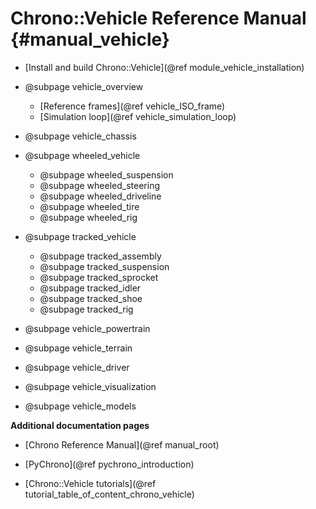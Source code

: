 Chrono::Vehicle Reference Manual {#manual_vehicle}
=================================

* [Install and build Chrono::Vehicle](@ref module_vehicle_installation)

* @subpage vehicle_overview
    * [Reference frames](@ref vehicle_ISO_frame)
    * [Simulation loop](@ref vehicle_simulation_loop)

* @subpage vehicle_chassis    

* @subpage wheeled_vehicle
    * @subpage wheeled_suspension
    * @subpage wheeled_steering
    * @subpage wheeled_driveline
    * @subpage wheeled_tire
    * @subpage wheeled_rig

* @subpage tracked_vehicle
    * @subpage tracked_assembly
    * @subpage tracked_suspension
    * @subpage tracked_sprocket
    * @subpage tracked_idler
    * @subpage tracked_shoe
    * @subpage tracked_rig

* @subpage vehicle_powertrain

* @subpage vehicle_terrain

* @subpage vehicle_driver

* @subpage vehicle_visualization

* @subpage vehicle_models


**Additional documentation pages**

* [Chrono Reference Manual](@ref manual_root)
	
* [PyChrono](@ref pychrono_introduction)

* [Chrono::Vehicle tutorials](@ref tutorial_table_of_content_chrono_vehicle)
